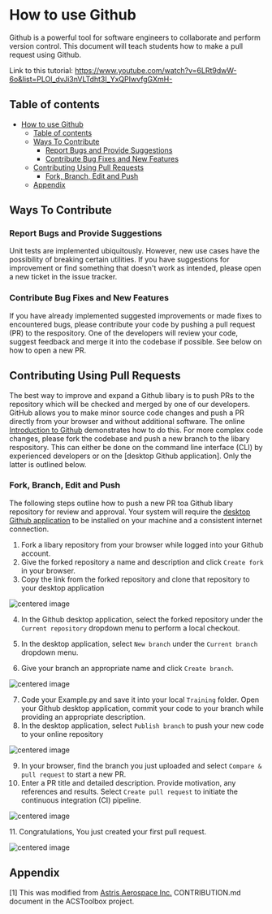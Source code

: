 # How to use Github

Github is a powerful tool for software engineers to collaborate and perform version control. This document will teach students how to make a pull request using Github.

Link to this tutorial: https://www.youtube.com/watch?v=6LRt9dwW-6o&list=PLOl_dvJi3nVLTdht3I_YxQPIwvfgGXmH-
## Table of contents
- [How to use Github](#how-to-use-github)
  - [Table of contents](#table-of-contents)
  - [Ways To Contribute](#ways-to-contribute)
    - [Report Bugs and Provide Suggestions](#report-bugs-and-provide-suggestions)
    - [Contribute Bug Fixes and New Features](#contribute-bug-fixes-and-new-features)
  - [Contributing Using Pull Requests](#contributing-using-pull-requests)
    - [Fork, Branch, Edit and Push](#fork-branch-edit-and-push)
  - [Appendix](#appendix)
## Ways To Contribute

### Report Bugs and Provide Suggestions

Unit tests are implemented ubiquitously. However, new use cases have the possibility of breaking certain utilities.
If you have suggestions for improvement or find something that doesn't work as intended, please open a new ticket in the issue tracker.

### Contribute Bug Fixes and New Features

If you have already implemented suggested improvements or made fixes to encountered bugs, please contribute your code by pushing a pull request (PR) to the respository.
One of the developers will review your code, suggest feedback and merge it into the codebase if possible.
See below on how to open a new PR.

<!--TODO: Add Documentation Contributions + TOC-->

## Contributing Using Pull Requests

The best way to improve and expand a Github libary is to push PRs to the repository which will be checked and merged by one of our developers. 
GitHub allows you to make minor source code changes and push a PR directly from your browser and without additional software.
The online [Introduction to Github](https://docs.github.com/en/get-started) demonstrates how to do this.
For more complex code changes, please fork the codebase and push a new branch to the libary respository.
This can either be done on the command line interface (CLI) by experienced developers or on the [desktop Github application].
Only the latter is outlined below.

<!--Insert CLI instructions-->

### Fork, Branch, Edit and Push

The following steps outline how to push a new PR toa Github libary repository for review and approval. 
Your system will require the [desktop Github application](https://desktop.github.com/) to be installed on your machine and a consistent internet connection.

1. Fork a libary repository from your browser while logged into your Github account.
2. Give the forked repository a name and description and click `Create fork` in your browser.
3. Copy the link from the forked repository and clone that repository to your desktop application
<p class="aligncenter">
    <img src="./images/1to3.png" alt="centered image" />
</p>
   
4. In the Github desktop application, select the forked repository under the `Current repository` dropdown menu to perform a local checkout.

5. In the desktop application, select `New branch` under the `Current branch` dropdown menu.
6. Give your branch an appropriate name and click `Create branch`.
<p class="aligncenter">
    <img src="./images/4to6.png" alt="centered image" />
</p>

7. Code your Example.py and save it into your local `Training` folder. Open your Github desktop application, commit your code to your branch while providing an appropriate description.
8. In the desktop application, select `Publish branch` to push your new code to your online repository

<p class="aligncenter">
    <img src="./images/7to8.png" alt="centered image" />
</p>

9.  In your browser, find the branch you just uploaded and select `Compare & pull request` to start a new PR. 
10. Enter a PR title and detailed description. Provide motivation, any references and results. Select `Create pull request` to initiate the continuous integration (CI) pipeline.
<p class="aligncenter">
    <img src="./images/9to10.png" alt="centered image" />
</p>
11. Congratulations, You just created your first pull request.
<p class="aligncenter">
    <img src="./images/11.png" alt="centered image" />
</p>

## Appendix 

[1] This was modified from [Astris Aerospace Inc.](https://www.astrisaerospace.com/) CONTRIBUTION.md document in the ACSToolbox project.

